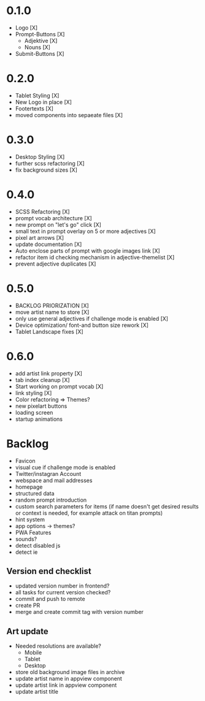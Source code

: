 # 0.1.0
- Logo [X]
- Prompt-Buttons [X]
  - Adjektive [X]
  - Nouns [X]
- Submit-Buttons [X]

# 0.2.0
- Tablet Styling [X]
- New Logo in place [X]
- Footertexts [X]
- moved components into sepaeate files [X]

# 0.3.0
- Desktop Styling [X]
- further scss refactoring [X]
- fix background sizes [X]

# 0.4.0
- SCSS Refactoring [X]
- prompt vocab architecture [X]
- new prompt on "let's go" click [X]
- small text in prompt overlay on 5 or more adjectives [X]
- pixel art arrows [X]
- update documentation [X]
- Auto enclose parts of prompt with google images link [X]
- refactor item id checking mechanism in adjective-themelist [X]
- prevent adjective duplicates [X]

# 0.5.0
- BACKLOG PRIORIZATION [X]
- move artist name to store [X]
- only use general adjectives if challenge mode is enabled [X]
- Device optimization/ font-and button size rework [X]
- Tablet Landscape fixes [X]

# 0.6.0
- add artist link property [X]
- tab index cleanup [X]
- Start working on prompt vocab [X]
- link styling [X]
- Color refactoring => Themes?
- new pixelart buttons
- loading screen
- startup animations

# Backlog
- Favicon
- visual cue if challenge mode is enabled
- Twitter/instagran Account
- webspace and mail addresses
- homepage
- structured data
- random prompt introduction
- custom search parameters for items (if name doesn't get desired results or context is needed, for example attack on titan prompts)
- hint system
- app options -> themes?
- PWA Features
- sounds?
- detect disabled js
- detect ie

## Version end checklist
- updated version number in frontend?
- all tasks for current version checked?
- commit and push to remote
- create PR
- merge and create commit tag with version number

## Art update
- Needed resolutions are available?
  - Mobile
  - Tablet
  - Desktop
- store old background image files in archive
- update artist name in appview component
- update artist link in appview component
- update artist title